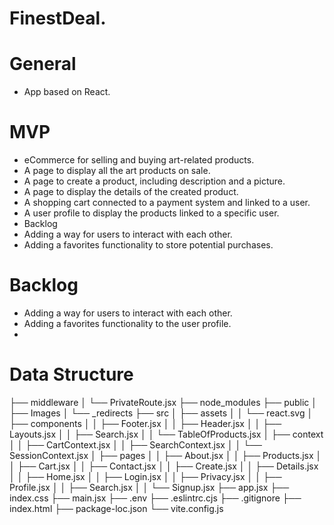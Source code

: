 # FinestDeal.

# General
* App based on React.
 
# MVP
* eCommerce for selling and buying art-related products.
* A page to display all the art products on sale.
* A page to create a product, including description and a picture.
* A page to display the details of the created product.
* A shopping cart connected to a payment system and linked to a user.
* A user profile to display the products linked to a specific user.
* Backlog
* Adding a way for users to interact with each other.
* Adding a favorites functionality to store potential purchases.

# Backlog
* Adding a way for users to interact with each other.
* Adding a favorites functionality to the user profile.
* 


# Data Structure

├── middleware
│   └── PrivateRoute.jsx
├── node_modules
├── public
│   ├── Images
│   └── _redirects
├── src
│   ├── assets
│   │   └── react.svg
│   ├── components
│   │   ├── Footer.jsx
│   │   ├── Header.jsx
│   │   ├── Layouts.jsx
│   │   ├── Search.jsx
│   │   └── TableOfProducts.jsx
│   ├── context
│   │   ├── CartContext.jsx
│   │   ├── SearchContext.jsx
│   │   └── SessionContext.jsx
│   ├── pages
│   │   ├── About.jsx
│   │   ├── Products.jsx
│   │   ├── Cart.jsx
│   │   ├── Contact.jsx
│   │   ├── Create.jsx
│   │   ├── Details.jsx
│   │   ├── Home.jsx
│   │   ├── Login.jsx
│   │   ├── Privacy.jsx
│   │   ├── Profile.jsx
│   │   ├── Search.jsx
│   │   └── Signup.jsx
├── app.jsx
├── index.css
├── main.jsx
├── .env
├── .eslintrc.cjs
├── .gitignore
├── index.html
├── package-loc.json
└── vite.config.js
